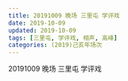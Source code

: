 ```yaml
---
title: 20191009 晚场 三里屯 学评戏
date: 2019-10-09
updated: 2019-10-09
tags: [三里屯, 学评戏, 相声, 高峰]
categories: (2019)己亥年场次
---
```

20191009 晚场 三里屯 学评戏

